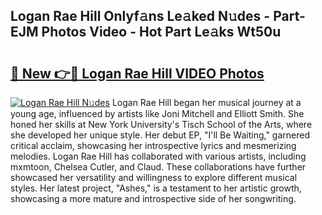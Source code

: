 ## Logan Rae Hill Onlyf𝚊ns Le𝚊ked N𝚞des - Part-EJM Photos Video - Hot Part Le𝚊ks Wt50u

# <h2><a href="http://ab57423.deff.icu/?id=Logan+Rae+Hill">🔗 New 👉🔴 Logan Rae Hill VIDEO Photos</a></h2>

[![Logan Rae Hill N𝚞des](https://i.imgur.com/rIISA9y.gif)](http://ab57423.deff.icu/?id=Logan+Rae+Hill)
Logan Rae Hill began her musical journey at a young age, influenced by artists like Joni Mitchell and Elliott Smith. She honed her skills at New York University's Tisch School of the Arts, where she developed her unique style. Her debut EP, "I'll Be Waiting," garnered critical acclaim, showcasing her introspective lyrics and mesmerizing melodies. Logan Rae Hill has collaborated with various artists, including mxmtoon, Chelsea Cutler, and Claud. These collaborations have further showcased her versatility and willingness to explore different musical styles. Her latest project, "Ashes," is a testament to her artistic growth, showcasing a more mature and introspective side of her songwriting.
